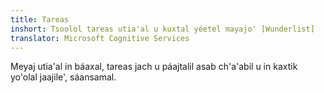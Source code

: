 ```yaml
---
title: Tareas
inshort: Tsoolol tareas utia'al u kuxtal yéetel mayajo' [Wunderlist]
translator: Microsoft Cognitive Services
---
```


Meyaj utia'al in báaxal, tareas jach u páajtalil asab ch'a'abil u in kaxtik yo'olal jaajile', sáansamal.



